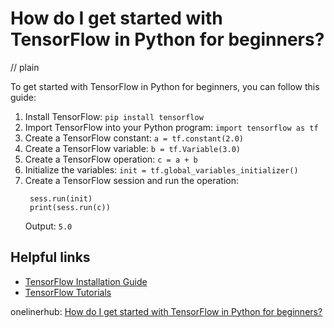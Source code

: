 # How do I get started with TensorFlow in Python for beginners?
// plain

To get started with TensorFlow in Python for beginners, you can follow this guide:
1. Install TensorFlow:
   ```pip install tensorflow```
2. Import TensorFlow into your Python program:
   ```import tensorflow as tf```
3. Create a TensorFlow constant:
   ```a = tf.constant(2.0)```
4. Create a TensorFlow variable:
   ```b = tf.Variable(3.0)```
5. Create a TensorFlow operation:
   ```c = a + b```
6. Initialize the variables:
   ```init = tf.global_variables_initializer()```
7. Create a TensorFlow session and run the operation:
   ```with tf.Session() as sess:
    sess.run(init)
    print(sess.run(c))
   ```
   Output: ```5.0```

## Helpful links
- [TensorFlow Installation Guide](https://www.tensorflow.org/install)
- [TensorFlow Tutorials](https://www.tensorflow.org/tutorials)

onelinerhub: [How do I get started with TensorFlow in Python for beginners?](https://onelinerhub.com/python-tensorflow/how-do-i-get-started-with-tensorflow-in-python-for-beginners)